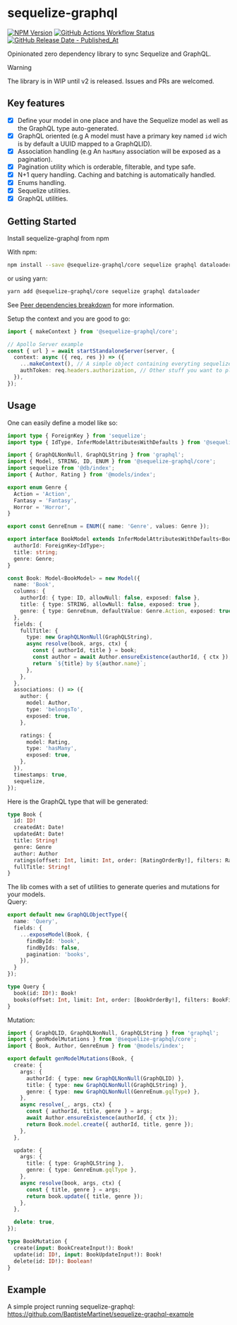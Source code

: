 # sequelize-graphql

[![NPM Version](https://img.shields.io/npm/v/%40sequelize-graphql%2Fcore?logo=npm)](https://www.npmjs.com/package/@sequelize-graphql/core)
[![GitHub Actions Workflow Status](https://img.shields.io/github/actions/workflow/status/BaptisteMartinet/sequelize-graphql/npm-publish.yml)](https://github.com/BaptisteMartinet/sequelize-graphql/actions)
[![GitHub Release Date - Published_At](https://img.shields.io/github/release-date/BaptisteMartinet/sequelize-graphql)](https://github.com/BaptisteMartinet/sequelize-graphql/releases)

Opinionated zero dependency library to sync Sequelize and GraphQL.

> [!WARNING]
> The library is in WIP until v2 is released. Issues and PRs are welcomed.

## Key features
- [x] Define your model in one place and have the Sequelize model as well as the GraphQL type auto-generated.
- [x] GraphQL oriented (e.g A model must have a primary key named `id` wich is by default a UUID mapped to a GraphQLID).
- [x] Association handling (e.g An `hasMany` association will be exposed as a pagination).
- [x] Pagination utility which is orderable, filterable, and type safe.
- [x] N+1 query handling. Caching and batching is automatically handled.
- [x] Enums handling.
- [x] Sequelize utilities. 
- [x] GraphQL utilities.

## Getting Started
Install sequelize-graphql from npm  

With npm:
```sh
npm install --save @sequelize-graphql/core sequelize graphql dataloader
```
or using yarn:
```sh
yarn add @sequelize-graphql/core sequelize graphql dataloader
```

See [Peer dependencies breakdown](https://github.com/BaptisteMartinet/sequelize-graphql/wiki/Peer-dependencies-breakdown) for more information.

Setup the context and you are good to go:
```ts
import { makeContext } from '@sequelize-graphql/core';

// Apollo Server example
const { url } = await startStandaloneServer(server, {
  context: async ({ req, res }) => ({
    ...makeContext(), // A simple object containing everyting sequelize-graphql needs to work properly.
    authToken: req.headers.authorization, // Other stuff you want to place in the context like an auth token.
  }),
});
```

## Usage
One can easily define a model like so:
```ts
import type { ForeignKey } from 'sequelize';
import type { IdType, InferModelAttributesWithDefaults } from '@sequelize-graphql/core';

import { GraphQLNonNull, GraphQLString } from 'graphql';
import { Model, STRING, ID, ENUM } from '@sequelize-graphql/core';
import sequelize from '@db/index';
import { Author, Rating } from '@models/index';

export enum Genre {
  Action = 'Action',
  Fantasy = 'Fantasy',
  Horror = 'Horror',
}

export const GenreEnum = ENUM({ name: 'Genre', values: Genre });

export interface BookModel extends InferModelAttributesWithDefaults<BookModel> {
  authorId: ForeignKey<IdType>;
  title: string;
  genre: Genre;
}

const Book: Model<BookModel> = new Model({
  name: 'Book',
  columns: {
    authorId: { type: ID, allowNull: false, exposed: false },
    title: { type: STRING, allowNull: false, exposed: true },
    genre: { type: GenreEnum, defaultValue: Genre.Action, exposed: true },
  },
  fields: {
    fullTitle: {
      type: new GraphQLNonNull(GraphQLString),
      async resolve(book, args, ctx) {
        const { authorId, title } = book;
        const author = await Author.ensureExistence(authorId, { ctx });
        return `${title} by ${author.name}`;
      },
    },
  },
  associations: () => ({
    author: {
      model: Author,
      type: 'belongsTo',
      exposed: true,
    },

    ratings: {
      model: Rating,
      type: 'hasMany',
      exposed: true,
    },
  }),
  timestamps: true,
  sequelize,
});
```
Here is the GraphQL type that will be generated:
```graphql
type Book {
  id: ID!
  createdAt: Date!
  updatedAt: Date!
  title: String!
  genre: Genre
  author: Author
  ratings(offset: Int, limit: Int, order: [RatingOrderBy!], filters: RatingFilters): RatingOffsetConnection!
  fullTitle: String!
}
```

The lib comes with a set of utilities to generate queries and mutations for your models.  
Query:
```ts
export default new GraphQLObjectType({
  name: 'Query',
  fields: {
    ...exposeModel(Book, {
      findById: 'book',
      findByIds: false,
      pagination: 'books',
    }),
  }
});
```
```graphql
type Query {
  book(id: ID!): Book!
  books(offset: Int, limit: Int, order: [BookOrderBy!], filters: BookFilters): BookOffsetConnection!
}
```
Mutation:
```ts
import { GraphQLID, GraphQLNonNull, GraphQLString } from 'graphql';
import { genModelMutations } from '@sequelize-graphql/core';
import { Book, Author, GenreEnum } from '@models/index';

export default genModelMutations(Book, {
  create: {
    args: {
      authorId: { type: new GraphQLNonNull(GraphQLID) },
      title: { type: new GraphQLNonNull(GraphQLString) },
      genre: { type: new GraphQLNonNull(GenreEnum.gqlType) },
    },
    async resolve(_, args, ctx) {
      const { authorId, title, genre } = args;
      await Author.ensureExistence(authorId, { ctx });
      return Book.model.create({ authorId, title, genre });
    },
  },

  update: {
    args: {
      title: { type: GraphQLString },
      genre: { type: GenreEnum.gqlType },
    },
    async resolve(book, args, ctx) {
      const { title, genre } = args;
      return book.update({ title, genre });
    },
  },

  delete: true,
});
```

```graphql
type BookMutation {
  create(input: BookCreateInput!): Book!
  update(id: ID!, input: BookUpdateInput!): Book!
  delete(id: ID!): Boolean!
}
```

## Example
A simple project running sequelize-graphql:  
https://github.com/BaptisteMartinet/sequelize-graphql-example
